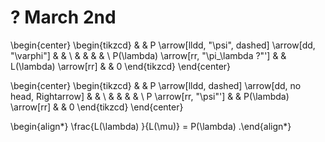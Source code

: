 # ? March 2nd

\begin{center}
\begin{tikzcd}
&  & P \arrow[lldd, "\psi", dashed] \arrow[dd, "\varphi"] &  &   \\
&  &                                                      &  &   \\
P(\lambda) \arrow[rr, "\pi_\lambda ?"'] &  & L(\lambda) \arrow[rr]                                &  & 0
\end{tikzcd}
\end{center}


\begin{center}
\begin{tikzcd}
&  & P \arrow[lldd, dashed] \arrow[dd, no head, Rightarrow] &  &   \\
&  &                                                        &  &   \\
P \arrow[rr, "\psi"'] &  & P(\lambda) \arrow[rr]                                  &  & 0
\end{tikzcd}
\end{center}

\begin{align*}
\frac{L(\lambda)  }{L(\mu)} = P(\lambda)
.\end{align*}

